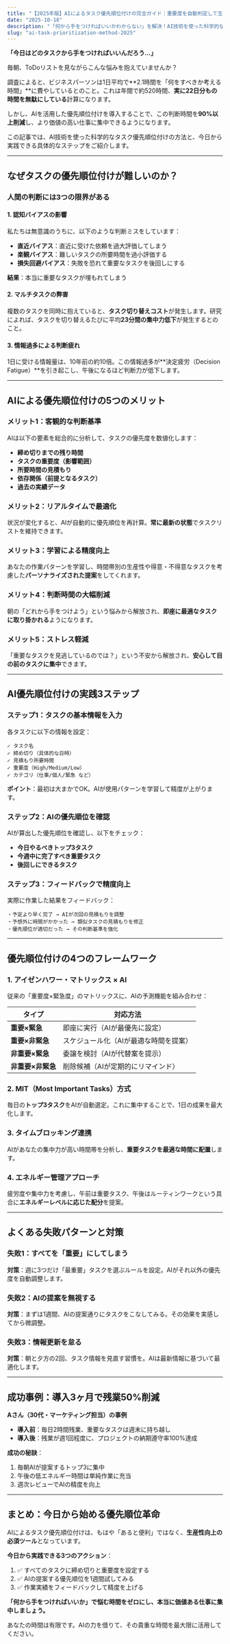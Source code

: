 ```yaml
---
title: "【2025年版】AIによるタスク優先順位付けの完全ガイド｜重要度を自動判定して生産性を2倍にする方法"
date: "2025-10-18"
description: "「何から手をつければいいかわからない」を解決！AI技術を使った科学的なタスク優先順位付けで、あなたの判断力を強化し、成果を最大化する実践的な手法を徹底解説します。"
slug: "ai-task-prioritization-method-2025"
---
```


**「今日はどのタスクから手をつければいいんだろう…」**

毎朝、ToDoリストを見ながらこんな悩みを抱えていませんか？

調査によると、ビジネスパーソンは1日平均で**2.1時間を「何をすべきか考える時間」**に費やしているとのこと。これは年間で約520時間、**実に22日分もの時間を無駄にしている**計算になります。

しかし、AIを活用した優先順位付けを導入することで、この判断時間を**90%以上削減**し、より価値の高い仕事に集中できるようになります。

この記事では、AI技術を使った科学的なタスク優先順位付けの方法と、今日から実践できる具体的なステップをご紹介します。

---

## なぜタスクの優先順位付けが難しいのか？

### 人間の判断には3つの限界がある

#### 1. 認知バイアスの影響

私たちは無意識のうちに、以下のような判断ミスをしています：

- **直近バイアス**：直近に受けた依頼を過大評価してしまう
- **楽観バイアス**：難しいタスクの所要時間を過小評価する
- **損失回避バイアス**：失敗を恐れて重要なタスクを後回しにする

**結果**：本当に重要なタスクが埋もれてしまう

#### 2. マルチタスクの弊害

複数のタスクを同時に抱えていると、**タスク切り替えコスト**が発生します。研究によれば、タスクを切り替えるたびに平均**23分間の集中力低下**が発生するとのこと。

#### 3. 情報過多による判断疲れ

1日に受ける情報量は、10年前の約10倍。この情報過多が**決定疲労（Decision Fatigue）**を引き起こし、午後になるほど判断力が低下します。

---

## AIによる優先順位付けの5つのメリット

### メリット1：客観的な判断基準

AIは以下の要素を総合的に分析して、タスクの優先度を数値化します：

- **締め切りまでの残り時間**
- **タスクの重要度（影響範囲）**
- **所要時間の見積もり**
- **依存関係（前提となるタスク）**
- **過去の実績データ**

### メリット2：リアルタイムで最適化

状況が変化すると、AIが自動的に優先順位を再計算。**常に最新の状態**でタスクリストを維持できます。

### メリット3：学習による精度向上

あなたの作業パターンを学習し、時間帯別の生産性や得意・不得意なタスクを考慮した**パーソナライズされた提案**をしてくれます。

### メリット4：判断時間の大幅削減

朝の「どれから手をつけよう」という悩みから解放され、**即座に最適なタスクに取り掛かれる**ようになります。

### メリット5：ストレス軽減

「重要なタスクを見逃しているのでは？」という不安から解放され、**安心して目の前のタスクに集中**できます。

---

## AI優先順位付けの実践3ステップ

### ステップ1：タスクの基本情報を入力

各タスクに以下の情報を設定：

```
✓ タスク名
✓ 締め切り（具体的な日時）
✓ 見積もり所要時間
✓ 重要度（High/Medium/Low）
✓ カテゴリ（仕事/個人/緊急 など）
```

**ポイント**：最初は大まかでOK。AIが使用パターンを学習して精度が上がります。

### ステップ2：AIの優先順位を確認

AIが算出した優先順位を確認し、以下をチェック：

- **今日やるべきトップ3タスク**
- **今週中に完了すべき重要タスク**
- **後回しにできるタスク**

### ステップ3：フィードバックで精度向上

実際に作業した結果をフィードバック：

```
・予定より早く完了 → AIが次回の見積もりを調整
・予想外に時間がかかった → 類似タスクの見積もりを修正
・優先順位が適切だった → その判断基準を強化
```

---

## 優先順位付けの4つのフレームワーク

### 1. アイゼンハワー・マトリックス × AI

従来の「重要度×緊急度」のマトリックスに、AIの予測機能を組み合わせ：

| タイプ | 対応方法 |
|--------|----------|
| **重要×緊急** | 即座に実行（AIが最優先に設定） |
| **重要×非緊急** | スケジュール化（AIが最適な時間を提案） |
| **非重要×緊急** | 委譲を検討（AIが代替案を提示） |
| **非重要×非緊急** | 削除候補（AIが定期的にリマインド） |

### 2. MIT（Most Important Tasks）方式

毎日の**トップ3タスク**をAIが自動選定。これに集中することで、1日の成果を最大化します。

### 3. タイムブロッキング連携

AIがあなたの集中力が高い時間帯を分析し、**重要タスクを最適な時間に配置**します。

### 4. エネルギー管理アプローチ

疲労度や集中力を考慮し、午前は重要タスク、午後はルーティンワークという具合に**エネルギーレベルに応じた配分**を提案。

---

## よくある失敗パターンと対策

### 失敗1：すべてを「重要」にしてしまう

**対策**：週に3つだけ「最重要」タスクを選ぶルールを設定。AIがそれ以外の優先度を自動調整します。

### 失敗2：AIの提案を無視する

**対策**：まずは1週間、AIの提案通りにタスクをこなしてみる。その効果を実感してから微調整。

### 失敗3：情報更新を怠る

**対策**：朝と夕方の2回、タスク情報を見直す習慣を。AIは最新情報に基づいて最適化します。

---

## 成功事例：導入3ヶ月で残業50%削減

**Aさん（30代・マーケティング担当）の事例**

- **導入前**：毎日2時間残業、重要なタスクは週末に持ち越し
- **導入後**：残業が週1回程度に、プロジェクトの納期遵守率100%達成

**成功の秘訣**：
1. 毎朝AIが提案するトップ3に集中
2. 午後の低エネルギー時間は単純作業に充当
3. 週次レビューでAIの精度を向上

---

## まとめ：今日から始める優先順位革命

AIによるタスク優先順位付けは、もはや「あると便利」ではなく、**生産性向上の必須ツール**となっています。

**今日から実践できる3つのアクション**：

1. ✅ すべてのタスクに締め切りと重要度を設定する
2. ✅ AIの提案する優先順位を1週間試してみる
3. ✅ 作業実績をフィードバックして精度を上げる

**「何から手をつければいいか」で悩む時間をゼロにし、本当に価値ある仕事に集中しましょう。**

あなたの時間は有限です。AIの力を借りて、その貴重な時間を最大限に活用してください。
